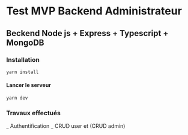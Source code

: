 # Test MVP Backend Administrateur

## Beckend Node js + Express + Typescript + MongoDB

### Installation

 `` yarn install ``
 
#### Lancer le serveur 

 `` yarn dev ``

### Travaux effectués

_ Authentification
_ CRUD  user et (CRUD admin)



